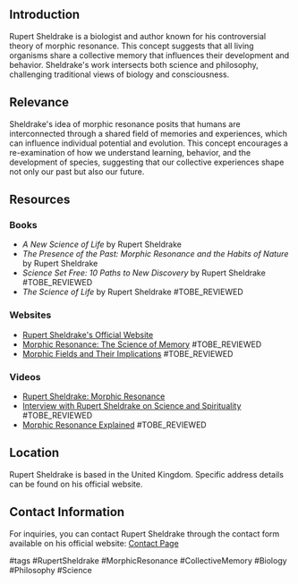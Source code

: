 ## Introduction
Rupert Sheldrake is a biologist and author known for his controversial theory of morphic resonance. This concept suggests that all living organisms share a collective memory that influences their development and behavior. Sheldrake's work intersects both science and philosophy, challenging traditional views of biology and consciousness.

## Relevance
Sheldrake's idea of morphic resonance posits that humans are interconnected through a shared field of memories and experiences, which can influence individual potential and evolution. This concept encourages a re-examination of how we understand learning, behavior, and the development of species, suggesting that our collective experiences shape not only our past but also our future.

## Resources

### Books
- *A New Science of Life* by Rupert Sheldrake
- *The Presence of the Past: Morphic Resonance and the Habits of Nature* by Rupert Sheldrake
- *Science Set Free: 10 Paths to New Discovery* by Rupert Sheldrake
#TOBE_REVIEWED
- *The Science of Life* by Rupert Sheldrake #TOBE_REVIEWED

### Websites
- [Rupert Sheldrake's Official Website](https://www.sheldrake.org)
- [Morphic Resonance: The Science of Memory](https://www.morphicresonance.com)
#TOBE_REVIEWED
- [Morphic Fields and Their Implications](https://www.morphicfields.com) #TOBE_REVIEWED

### Videos
- [Rupert Sheldrake: Morphic Resonance](https://www.youtube.com/watch?v=example)
- [Interview with Rupert Sheldrake on Science and Spirituality](https://www.youtube.com/watch?v=example)
#TOBE_REVIEWED
- [Morphic Resonance Explained](https://www.youtube.com/watch?v=example) #TOBE_REVIEWED

## Location
Rupert Sheldrake is based in the United Kingdom. Specific address details can be found on his official website.

## Contact Information
For inquiries, you can contact Rupert Sheldrake through the contact form available on his official website: [Contact Page](https://www.sheldrake.org/contact)

#tags
#RupertSheldrake #MorphicResonance #CollectiveMemory #Biology #Philosophy #Science
